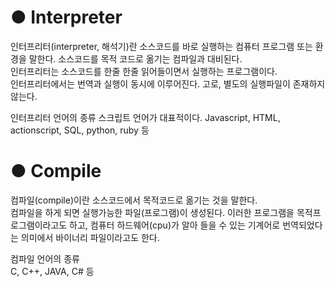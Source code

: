 ● Interpreter
======================================
인터프리터(interpreter, 해석기)란 소스코드를 바로 실행하는 컴퓨터 프로그램 또는 환경을 말한다. 소스코드를 목적 코드로 옮기는 컴파일과 대비된다.   
인터프리터는 소스코드를 한줄 한줄 읽어들이면서 실행하는 프로그램이다.   
인터프리터에서는 번역과 실행이 동시에 이루어진다. 고로, 별도의 실행파일이 존재하지 않는다.   
   
인터프리터 언어의 종류
스크립트 언어가 대표적이다.
Javascript, HTML, actionscript, SQL, python, ruby 등

● Compile
======================================
컴파일(compile)이란 소스코드에서 목적코드로 옮기는 것을 말한다.   
컴파일을 하게 되면 실행가능한 파일(프로그램)이 생성된다. 이러한 프로그램을 목적프로그램이라고도 하고, 컴퓨터 하드웨어(cpu)가 알아 들을 수 있는 기계어로 번역되었다는 의미에서
바이너리 파일이라고도 한다.   
   
컴파일 언어의 종류   
C, C++, JAVA, C# 등

